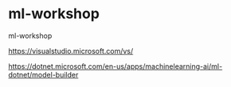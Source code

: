 # ml-workshop
ml-workshop

https://visualstudio.microsoft.com/vs/

https://dotnet.microsoft.com/en-us/apps/machinelearning-ai/ml-dotnet/model-builder


